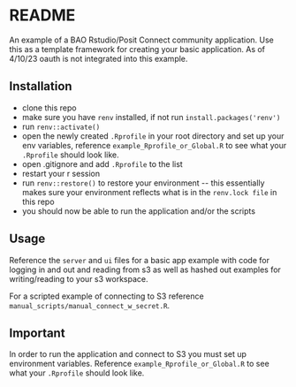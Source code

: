 # README

An example of a BAO Rstudio/Posit Connect community application. Use this
as a template framework for creating your basic application. As of 4/10/23
oauth is not integrated into this example.

## Installation
- clone this repo
- make sure you have `renv` installed, if not run `install.packages('renv')`
- run `renv::activate()`
- open the newly created `.Rprofile` in your root directory and set up your env variables,
reference `example_Rprofile_or_Global.R` to see what your `.Rprofile` should look like.
- open .gitignore and add `.Rprofile` to the list
- restart your r session
- run `renv::restore()` to restore your environment -- this essentially makes sure your environment
reflects what is in the `renv.lock file` in this repo
- you should now be able to run the application and/or the scripts

## Usage

Reference the `server` and `ui` files for a basic app example with code for
logging in and out and reading from s3 as well as hashed out examples for writing/reading
to your s3 workspace. 

For a scripted example of connecting to S3 reference `manual_scripts/manual_connect_w_secret.R`.

## Important

In order to run the application and connect to S3 you must set up environment variables. 
Reference `example_Rprofile_or_Global.R` to see what your `.Rprofile` should look like.